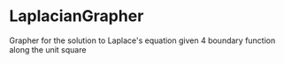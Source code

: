 # LaplacianGrapher
Grapher for the solution to Laplace's equation given 4 boundary function along the unit square
